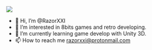 <a href="https://github.com/anuraghazra/github-readme-stats">
  <img align="center" src="https://github-readme-stats.vercel.app/api/pin/?username=RazorXXI&repo=github-readme-stats"/>
</a>

- 👋 Hi, I’m @RazorXXI
- 👀 I’m interested in 8bits games and retro developing.
- 🌱 I’m currently learning game develop with Unity 3D.
- 📫 How to reach me razorxxi@protonmail.com

<!---
RazorXXI/RazorXXI is a ✨ special ✨ repository because its `README.md` (this file) appears on your GitHub profile.
You can click the Preview link to take a look at your changes.
--->
